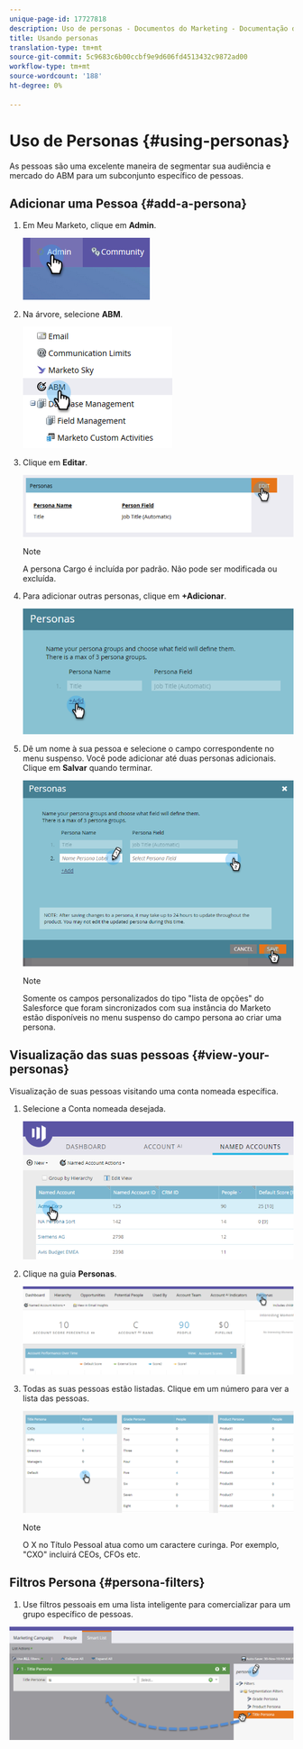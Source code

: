 ```yaml
---
unique-page-id: 17727818
description: Uso de personas - Documentos do Marketing - Documentação do produto
title: Usando personas
translation-type: tm+mt
source-git-commit: 5c9683c6b00ccbf9e9d606fd4513432c9872ad00
workflow-type: tm+mt
source-wordcount: '188'
ht-degree: 0%

---
```



# Uso de Personas {#using-personas}

As pessoas são uma excelente maneira de segmentar sua audiência e mercado do ABM para um subconjunto específico de pessoas.

## Adicionar uma Pessoa {#add-a-persona}

1. Em Meu Marketo, clique em **Admin**.

   ![](assets/one.png)

1. Na árvore, selecione **ABM**.

   ![](assets/two.png)

1. Clique em **Editar**.

   ![](assets/three.png)

   >[!NOTE]
   >
   >A persona Cargo é incluída por padrão. Não pode ser modificada ou excluída.

1. Para adicionar outras personas, clique em **+Adicionar**.

   ![](assets/four.png)

1. Dê um nome à sua pessoa e selecione o campo correspondente no menu suspenso. Você pode adicionar até duas personas adicionais. Clique em **Salvar** quando terminar.

   ![](assets/five.png)

   >[!NOTE]
   >
   >Somente os campos personalizados do tipo &quot;lista de opções&quot; do Salesforce que foram sincronizados com sua instância do Marketo estão disponíveis no menu suspenso do campo persona ao criar uma persona.

## Visualização das suas pessoas {#view-your-personas}

Visualização de suas pessoas visitando uma conta nomeada específica.

1. Selecione a Conta nomeada desejada.

   ![](assets/one-a.png)

1. Clique na guia **Personas**.

   ![](assets/two-a.png)

1. Todas as suas pessoas estão listadas. Clique em um número para ver a lista das pessoas.

   ![](assets/three-a.png)

   >[!NOTE]
   >
   >O X no Título Pessoal atua como um caractere curinga. Por exemplo, &quot;CXO&quot; incluirá CEOs, CFOs etc.

## Filtros Persona {#persona-filters}

1. Use filtros pessoais em uma lista inteligente para comercializar para um grupo específico de pessoas.

![](assets/one-b.png)

